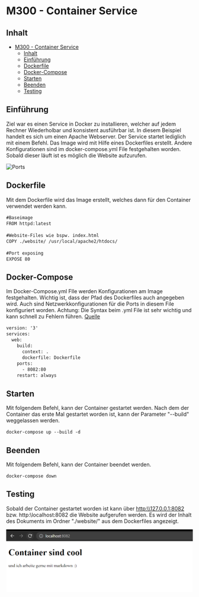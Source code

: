 # M300 - Container Service


## Inhalt
- [M300 - Container Service](#m300---container-service)
  - [Inhalt](#inhalt)
  - [Einführung](#einführung)
  - [Dockerfile](#dockerfile)
  - [Docker-Compose](#docker-compose)
  - [Starten](#starten)
  - [Beenden](#beenden)
  - [Testing](#testing)
   
<a name="Einführung"></a>
## Einführung

Ziel war es einen Service in Docker zu installieren, welcher auf jedem Rechner Wiederholbar und konsistent ausführbar ist. 
In diesem Beispiel handelt es sich um einen Apache Webserver. Der Service startet lediglich mit einem Befehl. Das Image wird mit Hilfe eines Dockerfiles erstellt. Andere Konfigurationen sind im docker-compose.yml File festgehalten worden. Sobald dieser läuft ist es möglich die Website aufzurufen. 

![Ports](https://github.com/maathumitha/M300/blob/main/img/Ports.png)

<a name="Dockerfile"></a>
## Dockerfile
Mit dem Dockerfile wird das Image erstellt, welches dann für den Container verwendet werden kann.
```
#Baseimage
FROM httpd:latest

#Website-Files wie bspw. index.html
COPY ./website/ /usr/local/apache2/htdocs/

#Port exposing
EXPOSE 80

```
<a name="Docker-Compose"></a>

## Docker-Compose
Im Docker-Compose.yml FIle werden Konfigurationen am Image festgehalten. Wichtig ist, dass der Pfad des Dockerfiles auch angegeben wird. Auch sind Netzwerkkonfigurationen für die Ports in diesem File konfiguriert worden. 
Achtung: Die Syntax beim .yml File ist sehr wichtig und kann schnell zu Fehlern führen.
[Quelle](https://www.theserverside.com/blog/Coffee-Talk-Java-News-Stories-and-Opinions/Simple-Apache-docker-compose-example-with-Dockers-httpd-image)
```
version: '3'
services:
  web:
    build:
      context: .
      dockerfile: Dockerfile
    ports:
      - 8082:80
    restart: always 
```



<a name="Starten"></a>
## Starten
Mit folgendem Befehl, kann der Container gestartet werden. Nach dem der Container das erste Mal gestartet worden ist, kann der Parameter "--build" weggelassen werden.
```
docker-compose up --build -d
```

<a name="Beenden"></a>
## Beenden
Mit folgendem Befehl, kann der Container beendet werden.
```
docker-compose down
```

<a name="Testing"></a>
## Testing
Sobald der Container gestartet worden ist kann über <http:\\127.0.0.1:8082> bzw. http:\\localhost:8082 die Website aufgerufen werden. 
Es wird der Inhalt des Dokuments im Ordner "./website/"  aus dem Dockerfiles angezeigt. 

![Access_test](https://github.com/matteocsn/M300/blob/main/img/Website-LB2.png)
